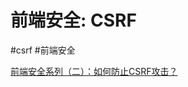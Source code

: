 # 前端安全: CSRF

#csrf #前端安全

[前端安全系列（二）：如何防止CSRF攻击？](https://tech.meituan.com/2018/10/11/fe-security-csrf.html)